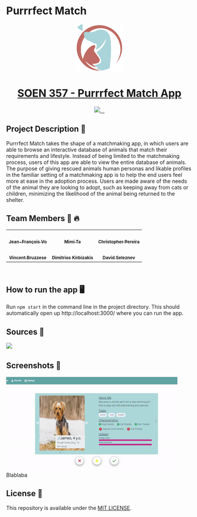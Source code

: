 # Purrrfect Match

<p align="center">
  <a href="https://github.com/jfv-2000/purrrfect-match/">
  <img src="./src/utils/Logo/logo-big.png" height="128">
    <h1 align="center">SOEN 357 - Purrrfect Match App</h1>
  </a>
</p>

<p align="center">
  <a aria-label="Github" href="https://github.com/jfv-2000/purrrfect-match/">
    <img src="https://img.shields.io/badge/GitHub-100000?style=for-the-badge&logo=github&logoColor=white">
  </a>
  <a aria-label="Figma" href="https://www.figma.com/file/2m4zV7VDzGd30FH9DI73j6/SOEN-357---Purrrfect-Match">
    <img alt="" src="https://img.shields.io/badge/figma-%23F24E1E.svg?style=for-the-badge&logo=figma&logoColor=white">
  </a>
  <a aria-label="React" href="https://reactjs.org/">
    <img alt="" src="https://img.shields.io/badge/react-%2320232a.svg?style=for-the-badge&logo=react&logoColor=%2361DAFB">
  </a>
      <a aria-label="ChakraUI" href="https://chakra-ui.com/">
    <img alt="" src="https://img.shields.io/badge/chakra-%234ED1C5.svg?style=for-the-badge&logo=chakraui&logoColor=white">
  </a>
</p>

## Project Description 🚀

Purrrfect Match takes the shape of a matchmaking app, in which users are able to browse an interactive database of animals that match their requirements and lifestyle. Instead of being limited to the matchmaking process, users of this app are able to view the entire database of animals. The purpose of giving rescued animals human personas and likable profiles in the familiar setting of a matchmaking app is to help the end users feel more at ease in the adoption process. Users are made aware of the needs of the animal they are looking to adopt, such as keeping away from cats or children, minimizing the likelihood of the animal being returned to the shelter.

## Team Members 💪 🔥

<div align="center">
<table>
  <tr>
    <td align="center"><a href="https://github.com/jfv-2000"><img src="https://avatars.githubusercontent.com/u/59902129?v=4" width="100px;" alt=""/><br /><sub><b>Jean-François Vo</b></sub></a></td>
        <td align="center"><a href="https://github.com/mimi-ta"><img src="https://avatars.githubusercontent.com/u/46931367?v=4" width="100px;" alt=""/><br /><sub><b>Mimi Ta</b></sub></a></td>
    <td align="center"><a href="https://github.com/cpereira00"><img src="https://avatars.githubusercontent.com/u/62851785?v=4" width="100px;" alt=""/><br /><sub><b>Christopher Pereira</b></sub></a></td>
  </tr>
  <tr>
   <td align="center"><a href="https://github.com/Sirlacksalot"><img src="https://avatars.githubusercontent.com/u/48250748?v=4" width="100px;" alt=""/><br /><sub><b>Vincent Bruzzese</b></sub></a></td>
   <td align="center"><a href="https://github.com/SizzlingHot"><img src="https://avatars.githubusercontent.com/u/58235475?v=4" width="100px;" alt=""/><br /><sub><b>Dimitrios Kirbizakis</b></sub></a></td>
   <td align="center"><a href="https://github.com/DawiDude"><img src="https://avatars.githubusercontent.com/u/49909629?v=4" width="100px;" alt=""/><br /><sub><b>David Seleznev</b></sub></a></td>
  </tr>
</table>
</div>
<br>

## How to run the app 🖥️
Run `npm start` in the command line in the project directory. This should automatically open up http://localhost:3000/ where you can run the app.

## Sources 📙

<p align="left">
  <a aria-label="Animatch" href="https://www.animatch.ca/dog-adoption/animatch-adoptees">
    <img src="https://uploads-ssl.webflow.com/5ff0b3326f3b7dc74351b86a/601e0480bf3518b0820179f1_logo-animatch-black.svg" height="50">
  </a>
</p>

## Screenshots  📸
![Swiping feature](swiping.gif)
Blablaba

## License 📝

This repository is available under the [MIT LICENSE](./LICENSE).

